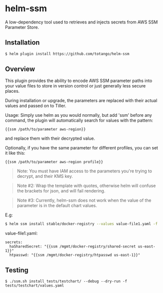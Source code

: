 # helm-ssm
A low-dependency tool used to retrieves and injects secrets from AWS SSM Parameter Store.

## Installation
```bash
$ helm plugin install https://github.com/totango/helm-ssm
```

## Overview
This plugin provides the ability to encode AWS SSM parameter paths into your
value files to store in version control or just generally less secure places.

During installation or upgrade, the parameters are replaced with their actual values
and passed on to Tiller.

Usage:
Simply use helm as you would normally, but add 'ssm' before any command,
the plugin will automatically search for values with the pattern:
```
{{ssm /path/to/parameter aws-region}}
```
and replace them with their decrypted value.

Optionally, if you have the same parameter for different profiles, you can set it like this:
```
{{ssm /path/to/parameter aws-region profile}}
```


>Note: You must have IAM access to the parameters you're trying to decrypt, and their KMS key.

>Note #2: Wrap the template with quotes, otherwise helm will confuse the brackets for json, and will fail rendering.

>Note #3: Currently, helm-ssm does not work when the value of the parameter is in the default chart values.

E.g:
```bash
$ helm ssm install stable/docker-registry --values value-file1.yaml -f value-file2.yaml
```

value-file1.yaml:
```
secrets:
  haSharedSecret: "{{ssm /mgmt/docker-registry/shared-secret us-east-1}}"
  htpasswd: "{{ssm /mgmt/docker-registry/htpasswd us-east-1}}"
```

## Testing
```
$ ./ssm.sh install tests/testchart/ --debug --dry-run -f tests/testchart/values.yaml
```

